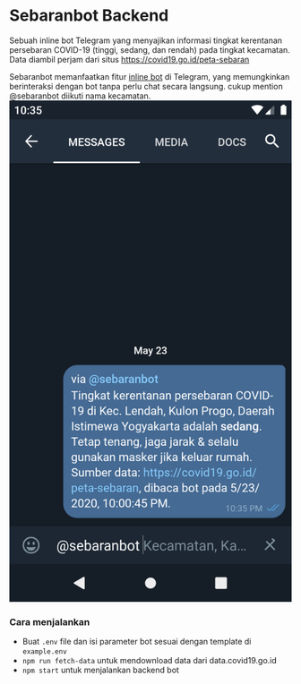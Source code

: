 # Sebaranbot Backend
Sebuah inline bot Telegram yang menyajikan informasi tingkat kerentanan persebaran COVID-19 (tinggi, sedang, dan rendah) pada tingkat kecamatan. Data diambil perjam dari situs https://covid19.go.id/peta-sebaran

Sebaranbot memanfaatkan fitur [inline bot](https://core.telegram.org/bots/inline) di Telegram, yang memungkinkan berinteraksi dengan bot tanpa perlu chat secara langsung. cukup mention @sebaranbot diikuti nama kecamatan.
![](Screenshot_1590248140.png)

### Cara menjalankan
- Buat `.env` file dan isi parameter bot sesuai dengan template di `example.env` 
- `npm run fetch-data` untuk mendownload data dari data.covid19.go.id
- `npm start` untuk menjalankan backend bot
